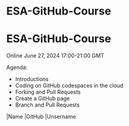 # ESA-GitHub-Course

# ESA-GitHub-Course

Online
June 27, 2024
17:00-21:00 GMT

Agenda:
* Introductions
* Coding on GitHub codespaces in the cloud
* Forking and Pull Requests
* Create a GitHub page
* Branch and Pull Requests

|Name |GitHub |Unsername
